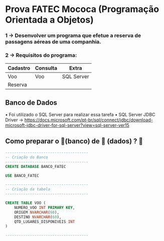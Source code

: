 # Prova FATEC Mococa (Programação Orientada a Objetos)

### 1 ->  Desenvolver um programa que efetue a reserva de passagens aéreas de uma companhia.

### 2 -> Requisitos do programa: 

| Cadastro  |  Consulta  | Extra |
|-----------|------------|-------|
| Voo | Voo | SQL Server | Sair  |
| Reserva   |            |       |

## Banco de Dados

• Foi utilizado o SQL Server para realizar essa tarefa
• SQL Server JDBC Driver -> https://docs.microsoft.com/pt-br/sql/connect/jdbc/download-microsoft-jdbc-driver-for-sql-server?view=sql-server-ver15

## Como preparar o  🏦(banco) de 🎲 (dados) ? 🤔

```sql
-------------------------------------
-- Criação do Banco
------------------------------------- 
CREATE DATABASE BANCO_FATEC

USE BANCO_FATEC

-------------------------------------
-- Criação da tabela
-------------------------------------

CREATE TABLE VOO (
	NUMERO_VOO INT PRIMARY KEY,
	ORIGEM NVARCHAR(60),
	DESTINO NVARCHAR(60),
	QTD_LUGARES_DISPONIVEIS INT
)

------------------------------------- 


```
